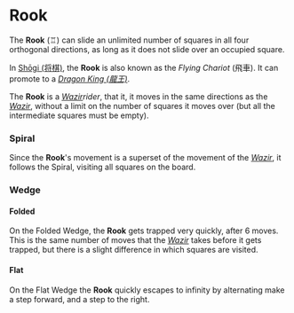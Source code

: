 # Rook

The **Rook** (&#x2656;) can slide an unlimited number of squares in all
four orthogonal directions, as long as it does not slide over an
occupied square.

In [Sh&#x14d;gi (&#x5c06;&#x68cb;)](#wiki:Shogi), the **Rook** is
also known as the *Flying Chariot* (&#x98db;&#x8eca;). It can 
promote to a [*Dragon King (&#x9f8d;&#x738b;)*](dragon_king.html).

The **Rook** is a [*Wazir*](wazir.html)*rider*, that it, it moves in the same
directions as the [*Wazir*](wazir.html), without a limit on the number
of squares it moves over (but all the intermediate squares must be empty).

### Spiral

Since the **Rook**'s movement is a superset of the movement of the
[*Wazir*](wazir.html), it follows the Spiral, visiting all squares
on the board.

### Wedge

#### Folded

On the Folded Wedge, the **Rook** gets trapped very quickly, after 6 moves. This
is the same number of moves that the [*Wazir*](wazir.html) takes before
it gets trapped, but there is a slight difference in which squares
are visited.

#### Flat

On the Flat Wedge the **Rook** quickly escapes to infinity by alternating make 
a step forward, and a step to the right.

<div class = 'trapped' data-piece = 'rook'></div>
<div class = 'boxset'  data-sets  = 'chess,shogi,omega_chess'></div>
